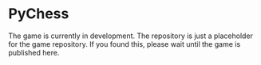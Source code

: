 # PyChess
The game is currently in development. The repository is just a placeholder for the game repository. If you found this, please wait until the game is published here.
